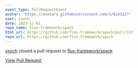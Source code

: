 ```yaml
---
event_type: PullRequestEvent
avatar: "https://avatars.githubusercontent.com/u/814322?"
user: vsoch
date: 2023-11-01
repo_name: flux-framework/spack
html_url: https://github.com/flux-framework/spack/pull/127
repo_url: https://github.com/flux-framework/spack
---
```


<a href='https://github.com/vsoch' target='_blank'>vsoch</a> closed a pull request to <a href='https://github.com/flux-framework/spack' target='_blank'>flux-framework/spack</a>

<a href='https://github.com/flux-framework/spack/pull/127' target='_blank'>View Pull Request</a>
